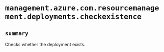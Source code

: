# `management.azure.com.resourcemanagement.deployments.checkexistence`

## `summary`
Checks whether the deployment exists.


